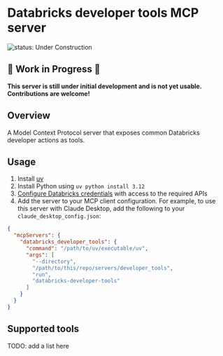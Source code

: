 # Databricks developer tools MCP server
![status: Under Construction](https://img.shields.io/badge/status-Under_Construction-red?style=flat-square&logo=databricks)

## 🚧 Work in Progress 🚧
**This server is still under initial development and is not yet usable. Contributions are welcome!**

## Overview
A Model Context Protocol server that exposes common Databricks developer actions as tools.

## Usage
1. Install [uv](https://docs.astral.sh/uv/getting-started/installation/)
1. Install Python using `uv python install 3.12`
1. [Configure Databricks credentials](https://docs.databricks.com/aws/en/dev-tools/cli/authentication) with access to the required APIs
1. Add the server to your MCP client configuration. For example, to use this server with Claude Desktop, add the following to your `claude_desktop_config.json`:

```json
{
  "mcpServers": {
    "databricks_developer_tools": {
      "command": "/path/to/uv/executable/uv",
      "args": [
        "--directory",
        "/path/to/this/repo/servers/developer_tools",
        "run",
        "databricks-developer-tools"
      ]
    }
  }
}
```

## Supported tools

TODO: add a list here
